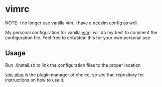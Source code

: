 # vimrc

NOTE: I no longer use vanilla vim. I have a [neovim](https://github.com/hahuang65/nvim.config) config as well.

My personal configuration for vanilla [vim](https://www.vim.org/)
I will do my best to comment the configuration file. Feel free to crib/steal this for your own personal use.

## Usage

Run ./install.sh to link the configuration files to the proper location

[vim-plug](https://github.com/junegunn/vim-plug) is the plugin manager of choice, so see that repository for instructions on how to use it.
